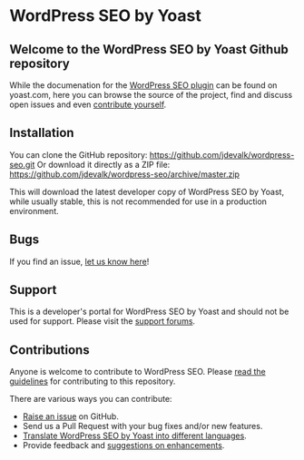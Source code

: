 WordPress SEO by Yoast
======================

Welcome to the WordPress SEO by Yoast Github repository
-------------------------------------------------------

While the documenation for the [WordPress SEO plugin](http://yoast.com/wordpress/seo/) can be found on yoast.com, here
you can browse the source of the project, find and discuss open issues and even
[contribute yourself](https://github.com/jdevalk/wordpress-seo/blob/master/CONTRIBUTING.md).

Installation
------------

You can clone the GitHub repository: https://github.com/jdevalk/wordpress-seo.git
Or download it directly as a ZIP file: https://github.com/jdevalk/wordpress-seo/archive/master.zip

This will download the latest developer copy of WordPress SEO by Yoast, while usually stable, this is not recommended
for use in a production environment.

Bugs
----
If you find an issue, [let us know here](https://github.com/jdevalk/wordpress-seo/issues/new)!

Support
-------
This is a developer's portal for WordPress SEO by Yoast and should not be used for support. Please visit the
[support forums](http://wordpress.org/support/plugin/wordpress-seo).

Contributions
-------------
Anyone is welcome to contribute to WordPress SEO. Please
[read the guidelines](https://github.com/jdevalk/wordpress-seo/blob/master/CONTRIBUTING.md) for contributing to this
repository.

There are various ways you can contribute:

* [Raise an issue](https://github.com/jdevalk/wordpress-seo/issues) on GitHub.
* Send us a Pull Request with your bug fixes and/or new features.
* [Translate WordPress SEO by Yoast into different languages](http://translate.yoast.com/projects/wordpress-seo/).
* Provide feedback and [suggestions on enhancements](https://github.com/jdevalk/wordpress-seo/issues?direction=desc&labels=Enhancement&page=1&sort=created&state=open).
